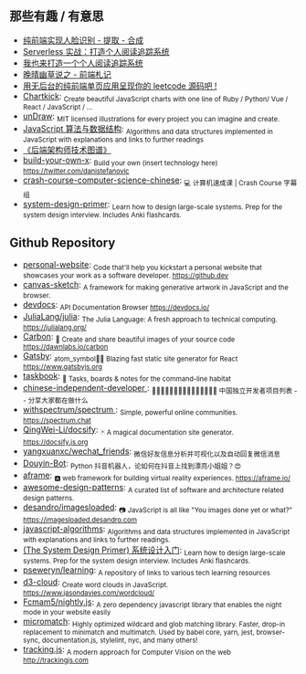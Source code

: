 ## 那些有趣 / 有意思

* [纯前端实现人脸识别 - 提取 - 合成](http://refined-x.com/2017/09/06/纯前端实现人脸识别-提取-合成)
* [Serverless 实战：打造个人阅读追踪系统](http://insights.thoughtworks.cn/serverless-combat/)
* [我也来打造一个个人阅读追踪系统](https://juejin.im/post/59d975b6f265da065f04d8ff)
* [晚晴幽草说之 - 前端札记](https://jeffjade.com/2017/10/09/130-front-end-notes/)
* [用无后台的纯前端单页应用呈现你的 leetcode 源码吧 !](https://chuckliu.me/#!/posts/585a490ba615fc14847bff57)
* [Chartkick](https://www.chartkick.com/): <sub>Create beautiful JavaScript charts with one line of Ruby / Python/ Vue / React / JavaScript / ...</sub>
* [unDraw](https://undraw.co/): <sub>MIT licensed illustrations for every project you can imagine and create.</sub>
* [JavaScript 算法与数据结构](https://github.com/trekhleb/javascript-algorithms/blob/master/README.zh-CN.md): <sub>Algorithms and data structures implemented in JavaScript with explanations and links to further readings</sub>
* [《后端架构师技术图谱》](https://github.com/xingshaocheng/architect-awesome?1527821329523)
* [build-your-own-x](https://github.com/danistefanovic/build-your-own-x): <sub>Build your own (insert technology here) https://twitter.com/danistefanovic</sub>
* [crash-course-computer-science-chinese](https://github.com/1c7/crash-course-computer-science-chinese): <sub>💻 计算机速成课 | Crash Course 字幕组</sub>
* [system-design-primer](https://github.com/donnemartin/system-design-primer): <sub>Learn how to design large-scale systems. Prep for the system design interview. Includes Anki flashcards.</sub>

## Github Repository

* [personal-website](https://github.com/github/personal-website): <sub>Code that'll help you kickstart a personal website that showcases your work as a software developer. https://github.dev</sub>
* [canvas-sketch](https://github.com/mattdesl/canvas-sketch): <sub>A framework for making generative artwork in JavaScript and the browser.</sub>
* [devdocs](https://github.com/freeCodeCamp/devdocs): <sub>API Documentation Browser https://devdocs.io/</sub>
* [JuliaLang/julia](https://github.com/JuliaLang/julia): <sub>The Julia Language: A fresh approach to technical computing. https://julialang.org/</sub>
* [Carbon](https://github.com/dawnlabs/carbon): <sub>🎨 Create and share beautiful images of your source code https://dawnlabs.io/carbon</sub>
* [Gatsby](https://github.com/gatsbyjs/gatsby): <sub>atom_symbol📄🚀 Blazing fast static site generator for React https://www.gatsbyjs.org</sub>
* [taskbook](https://github.com/klauscfhq/taskbook): <sub>📓 Tasks, boards & notes for the command-line habitat</sub>
* [chinese-independent-developer ](https://github.com/1c7/chinese-independent-developer): <sub>👩🏿‍💻👨🏾‍💻👩🏼‍💻👨🏽‍💻👩🏻‍💻 中国独立开发者项目列表 -- 分享大家都在做什么</sub>
* [withspectrum/spectrum ](https://github.com/withspectrum/spectrum): <sub>Simple, powerful online communities. https://spectrum.chat</sub>
* [QingWei-Li/docsify](https://github.com/QingWei-Li/docsify): <sub>🃏 A magical documentation site generator. https://docsify.js.org</sub>
* [yangxuanxc/wechat_friends](https://github.com/yangxuanxc/wechat_friends): <sub>微信好友信息分析并可视化以及自动回复微信消息</sub>
* [Douyin-Bot](https://github.com/wangshub/Douyin-Bot): <sub>Python 抖音机器人，论如何在抖音上找到漂亮小姐姐？😍</sub>
* [aframe](https://github.com/aframevr/aframe): <sub>🅰️ web framework for building virtual reality experiences. https://aframe.io/</sub>
* [awesome-design-patterns](https://github.com/DovAmir/awesome-design-patterns): <sub>A curated list of software and architecture related design patterns.</sub>
* [desandro/imagesloaded](https://github.com/desandro/imagesloaded): <sub>📷 JavaScript is all like "You images done yet or what?" https://imagesloaded.desandro.com</sub>
* [javascript-algorithms](https://github.com/trekhleb/javascript-algorithms): <sub>Algorithms and data structures implemented in JavaScript with explanations and links to further readings.</sub>
* [(The System Design Primer) 系统设计入门](https://github.com/donnemartin/system-design-primer): <sub>Learn how to design large-scale systems. Prep for the system design interview. Includes Anki flashcards.</sub>
* [pseweryn/learning](https://github.com/pseweryn/learning): <sub>A repository of links to various tech learning resources</sub>
* [d3-cloud](https://github.com/jasondavies/d3-cloud): <sub>Create word clouds in JavaScript. https://www.jasondavies.com/wordcloud/ </sub>
* [Fcmam5/nightly.js](https://github.com/Fcmam5/nightly.js): <sub>A zero dependency javascript library that enables the night mode in your website easily</sub>
* [micromatch](https://github.com/micromatch/micromatch): <sub>Highly optimized wildcard and glob matching library. Faster, drop-in replacement to minimatch and multimatch. Used by babel core, yarn, jest, browser-sync, documentation.js, stylelint, nyc, and many others! </sub>
* [tracking.js](https://github.com/eduardolundgren/tracking.js): <sub>A modern approach for Computer Vision on the web http://trackingjs.com</sub>
